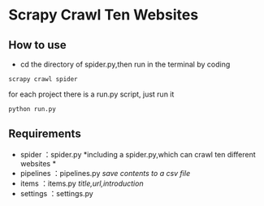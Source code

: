 Scrapy Crawl Ten Websites
====  

How to use
-------  

 - cd the directory of spider.py,then run in the terminal by coding
```
scrapy crawl spider
```
for each project there is a run.py script, just run it
```
python run.py
```

Requirements
-------  

 - spider  ：spider.py
	 *including a spider.py,which can crawl ten different websites *
 - pipelines ：pipelines.py
	 *save contents to a csv file*
 - items ：items.py
	*title,url,introduction*
 - settings ：settings.py
